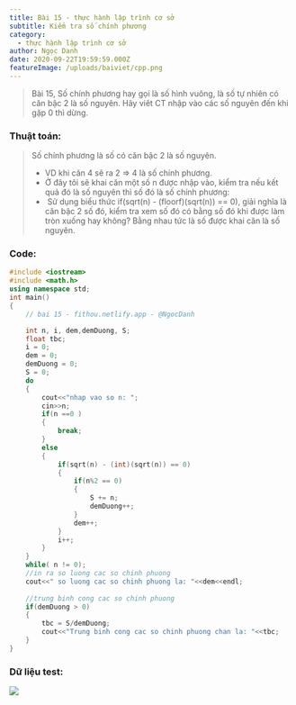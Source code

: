 ```yaml
---
title: Bài 15 - thực hành lập trình cơ sở
subtitle: Kiểm tra số chính phương
category:
  - thực hành lập trình cơ sở
author: Ngọc Danh
date: 2020-09-22T19:59:59.000Z
featureImage: /uploads/baiviet/cpp.png
---
```


> Bài 15, Số chính phương hay gọi là số hình vuông, là số tự nhiên có căn bậc 2 là số nguyên. Hãy viêt CT nhập vào các số nguyên đến khi gặp 0 thì dừng.


### Thuật toán: 

> Số chính phương là số có căn bậc 2 là số nguyên.  
> 
> - VD khi căn 4 sẽ ra 2 => 4 là số chính phương.  
> - Ở đây tôi sẽ khai căn một số n được nhập vào, kiểm tra nếu kết quả đó là số nguyên thì số đó là số chính phương:  
> -  Sử dụng biểu thức if(sqrt(n) - (floorf)(sqrt(n)) == 0), giải nghĩa là căn bậc 2 số đó, kiểm tra xem số đó có bằng số đó khi được làm tròn xuống hay không? Bằng nhau tức là số được khai căn là số nguyên.

### Code:

```c++
#include <iostream>
#include <math.h>
using namespace std;
int main()
{
    // bai 15 - fithou.netlify.app - @NgocDanh

    int n, i, dem,demDuong, S;
    float tbc;
    i = 0;
    dem = 0;
    demDuong = 0;
    S = 0;
    do
    {
        cout<<"nhap vao so n: ";
        cin>>n;
        if(n ==0 )
        {
            break;
        }
        else
        {
            if(sqrt(n) - (int)(sqrt(n)) == 0)
            {
                if(n%2 == 0)
                {
                    S += n;
                    demDuong++;
                }
                dem++;
            }
            i++;
        }
    }
    while( n != 0);
    //in ra so luong cac so chinh phuong
    cout<<" so luong cac so chinh phuong la: "<<dem<<endl;
 
    //trung binh cong cac so chinh phuong
    if(demDuong > 0)
    {
        tbc = S/demDuong;
        cout<<"Trung binh cong cac so chinh phuong chan la: "<<tbc;
    }
}
```

### Dữ liệu test:

[![](https://1.bp.blogspot.com/-wCnGrCiFMUc/XhsCFZ3GXyI/AAAAAAAAb-c/CQPFhMteK5INC0nbl2Yd-xihYoK_S5AegCLcBGAsYHQ/s1600/bai15-t.png)](https://1.bp.blogspot.com/-wCnGrCiFMUc/XhsCFZ3GXyI/AAAAAAAAb-c/CQPFhMteK5INC0nbl2Yd-xihYoK_S5AegCLcBGAsYHQ/s1600/bai15-t.png)